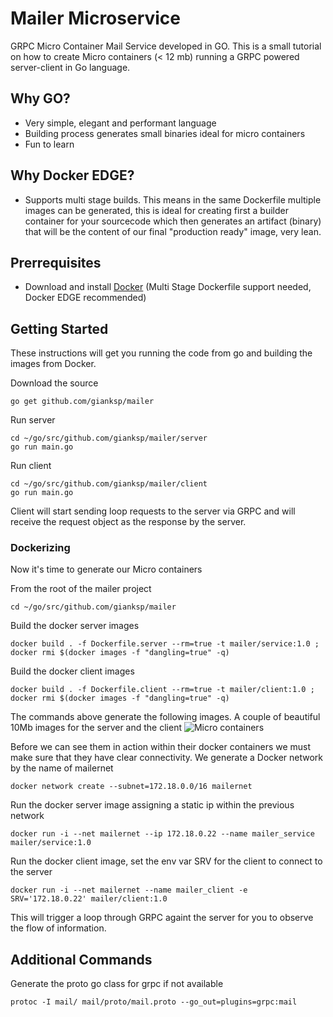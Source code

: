 # Mailer Microservice

GRPC Micro Container Mail Service developed in GO. This is a small tutorial on how to create Micro containers (< 12 mb) running a GRPC powered server-client in Go language.

## Why GO?

* Very simple, elegant and performant language
* Building process generates small binaries ideal for micro containers
* Fun to learn

## Why Docker EDGE?

* Supports multi stage builds. This means in the same Dockerfile multiple images can be generated, this is ideal for creating first a builder container for your sourcecode which then generates an artifact (binary) that will be the content of our final "production ready" image, very lean.

## Prerrequisites

* Download and install [Docker](https://docs.docker.com/docker-for-mac/install/) (Multi Stage Dockerfile support needed, Docker EDGE recommended)

## Getting Started

These instructions will get you running the code from go and building the images from Docker.

Download the source
```
go get github.com/gianksp/mailer
```

Run server

```
cd ~/go/src/github.com/gianksp/mailer/server
go run main.go
```

Run client

```
cd ~/go/src/github.com/gianksp/mailer/client
go run main.go
```

Client will start sending loop requests to the server via GRPC and will receive the request object as the response by the server.

### Dockerizing

Now it's time to generate our Micro containers

From the root of the mailer project
```
cd ~/go/src/github.com/gianksp/mailer
```

Build the docker server images
```
docker build . -f Dockerfile.server --rm=true -t mailer/service:1.0 ; docker rmi $(docker images -f "dangling=true" -q)
```
Build the docker client images
```
docker build . -f Dockerfile.client --rm=true -t mailer/client:1.0 ; docker rmi $(docker images -f "dangling=true" -q)
```
The commands above generate the following images. A couple of beautiful 10Mb images for the server and the client
![Micro containers](http://i.imgur.com/nUmqH1A.png)

Before we can see them in action within their docker containers we must make sure that they have clear connectivity. We generate
a Docker network by the name of mailernet
```
docker network create --subnet=172.18.0.0/16 mailernet
```

Run the docker server image assigning a static ip within the previous network
```
docker run -i --net mailernet --ip 172.18.0.22 --name mailer_service mailer/service:1.0
```
Run the docker client image, set the env var SRV for the client to connect to the server
```
docker run -i --net mailernet --name mailer_client -e SRV='172.18.0.22' mailer/client:1.0
```

This will trigger a loop through GRPC againt the server for you to observe the flow of information.

## Additional Commands

Generate the proto go class for grpc if not available
```
protoc -I mail/ mail/proto/mail.proto --go_out=plugins=grpc:mail
```


